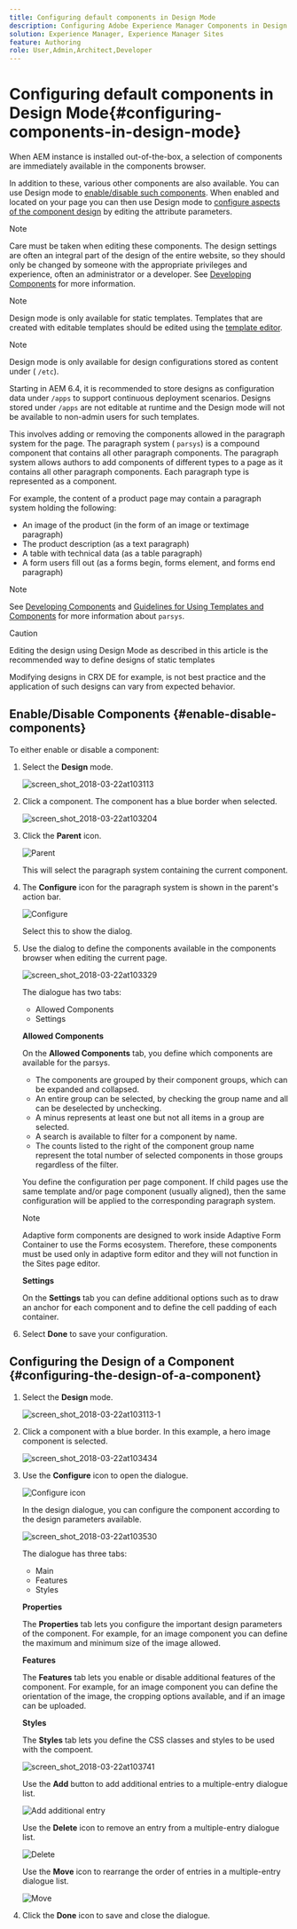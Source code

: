 ```yaml
---
title: Configuring default components in Design Mode
description: Configuring Adobe Experience Manager Components in Design Mode.
solution: Experience Manager, Experience Manager Sites
feature: Authoring
role: User,Admin,Architect,Developer
---
```

# Configuring default components in Design Mode{#configuring-components-in-design-mode}

When AEM instance is installed out-of-the-box, a selection of components are immediately available in the components browser.

In addition to these, various other components are also available. You can use Design mode to [enable/disable such components](#enable-disable-components). When enabled and located on your page you can then use Design mode to [configure aspects of the component design](#configuring-the-design-of-a-component) by editing the attribute parameters.

>[!NOTE]
>
>Care must be taken when editing these components. The design settings are often an integral part of the design of the entire website, so they should only be changed by someone with the appropriate privileges and experience, often an administrator or a developer. See [Developing Components](/help/sites-developing/components.md) for more information.

>[!NOTE]
>
>Design mode is only available for static templates. Templates that are created with editable templates should be edited using the [template editor](/help/sites-authoring/templates.md).

>[!NOTE]
>
>Design mode is only available for design configurations stored as content under ( `/etc`).
>
>Starting in AEM 6.4, it is recommended to store designs as configuration data under `/apps` to support continuous deployment scenarios. Designs stored under `/apps` are not editable at runtime and the Design mode will not be available to non-admin users for such templates.

This involves adding or removing the components allowed in the paragraph system for the page. The paragraph system ( `parsys`) is a compound component that contains all other paragraph components. The paragraph system allows authors to add components of different types to a page as it contains all other paragraph components. Each paragraph type is represented as a component.

For example, the content of a product page may contain a paragraph system holding the following:

* An image of the product (in the form of an image or textimage paragraph)
* The product description (as a text paragraph)
* A table with technical data (as a table paragraph)
* A form users fill out (as a forms begin, forms element, and forms end paragraph)

>[!NOTE]
>
>See [Developing Components](/help/sites-developing/components.md) and [Guidelines for Using Templates and Components](/help/sites-developing/dev-guidelines-bestpractices.md#guidelines-for-using-templates-and-components) for more information about `parsys`.

>[!CAUTION]
>
>Editing the design using Design Mode as described in this article is the recommended way to define designs of static templates
>
>Modifying designs in CRX DE for example, is not best practice and the application of such designs can vary from expected behavior.

## Enable/Disable Components {#enable-disable-components}

To either enable or disable a component:

1. Select the **Design** mode.

   ![screen_shot_2018-03-22at103113](assets/screen_shot_2018-03-22at103113.png)

1. Click a component. The component has a blue border when selected.

   ![screen_shot_2018-03-22at103204](assets/screen_shot_2018-03-22at103204.png)

1. Click the **Parent** icon.

   ![Parent](do-not-localize/screen_shot_2018-03-22at103204.png)

   This will select the paragraph system containing the current component.

1. The **Configure** icon for the paragraph system is shown in the parent's action bar.

   ![Configure](do-not-localize/screen_shot_2018-03-22at103256.png)

   Select this to show the dialog.

1. Use the dialog to define the components available in the components browser when editing the current page.

   ![screen_shot_2018-03-22at103329](assets/screen_shot_2018-03-22at103329.png)

   The dialogue has two tabs:

    * Allowed Components
    * Settings

   **Allowed Components**

   On the **Allowed Components** tab, you define which components are available for the parsys.

    * The components are grouped by their component groups, which can be expanded and collapsed.
    * An entire group can be selected, by checking the group name and all can be deselected by unchecking.
    * A minus represents at least one but not all items in a group are selected.
    * A search is available to filter for a component by name.
    * The counts listed to the right of the component group name represent the total number of selected components in those groups regardless of the filter.

   You define the configuration per page component. If child pages use the same template and/or page component (usually aligned), then the same configuration will be applied to the corresponding paragraph system.

   >[!NOTE]
   >
   >Adaptive form components are designed to work inside Adaptive Form Container to use the Forms ecosystem. Therefore, these components must be used only in adaptive form editor and they will not function in the Sites page editor.

   **Settings**

   On the **Settings** tab you can define additional options such as to draw an anchor for each component and to define the cell padding of each container.

1. Select **Done** to save your configuration.

## Configuring the Design of a Component {#configuring-the-design-of-a-component}

1. Select the **Design** mode.

   ![screen_shot_2018-03-22at103113-1](assets/screen_shot_2018-03-22at103113-1.png)

1. Click a component with a blue border. In this example, a hero image component is selected.

   ![screen_shot_2018-03-22at103434](assets/screen_shot_2018-03-22at103434.png)

1. Use the **Configure** icon to open the dialogue.

   ![Configure icon](do-not-localize/screen_shot_2018-03-22at103256-1.png)

   In the design dialogue, you can configure the component according to the design parameters available.

   ![screen_shot_2018-03-22at103530](assets/screen_shot_2018-03-22at103530.png)

   The dialogue has three tabs:

    * Main
    * Features
    * Styles

   **Properties**

   The **Properties** tab lets you configure the important design parameters of the component. For example, for an image component you can define the maximum and minimum size of the image allowed.

   **Features**

   The **Features** tab lets you enable or disable additional features of the component. For example, for an image component you can define the orientation of the image, the cropping options available, and if an image can be uploaded.

   **Styles**

   The **Styles** tab lets you define the CSS classes and styles to be used with the compoent.

   ![screen_shot_2018-03-22at103741](assets/screen_shot_2018-03-22at103741.png)

   Use the **Add** button to add additional entries to a multiple-entry dialogue list.

   ![Add additional entry](assets/chlimage_1-94.png)

   Use the **Delete** icon to remove an entry from a multiple-entry dialogue list.

   ![Delete](do-not-localize/screen_shot_2018-03-22at103809.png)

   Use the **Move** icon to rearrange the order of entries in a multiple-entry dialogue list.

   ![Move](do-not-localize/screen_shot_2018-03-22at103816.png)

1. Click the **Done** icon to save and close the dialogue.
